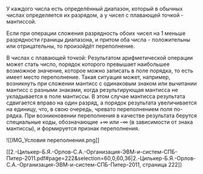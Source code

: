 У каждого числа есть определённый диапазон, который в обычных числах определяется их разрядом, а у чисел с плавающей точкой - мантиссой.

Если при операции сложения разрядность обоих чисел на 1 меньше разрядности границы диапазона, и притом оба числа - положительны или отрицательны, то произойдёт переполнение.

В числах с плавающей точкой:
Результатом арифметической операции может стать число, порядок которого превышает наибольшее возможное значение, которое можно записать в поле порядка, то есть имеет место переполнение.
Такая ситуация может, например, возникнуть при сложении мантисс с одинаковым знаком или вычитании мантисс с разными знаками, когда результирующая мантисса не укладывается в поле мантиссы. В этом случае мантисса результата сдвигается вправо на один разряд, а порядок результата увеличивается на единицу, что, в свою очередь, чревато переполнением поля по- рядка. При возникновении переполнения в качестве результата берутся специальные коды, обозначающие +∞ или –∞ (в зависимости от знака мантиссы), и формируется признак переполнения.

![[IMG_Условия переполнения.png]]

[[2.-Цилькер-Б.Я.-Орлов-С.А.-Организация-ЭВМ-и-систем-СПБ-Питер-2011.pdf#page=222&selection=60,0,60,36|2.-Цилькер-Б.Я.-Орлов-С.А.-Организация-ЭВМ-и-систем-СПБ-Питер-2011, страница 222]]